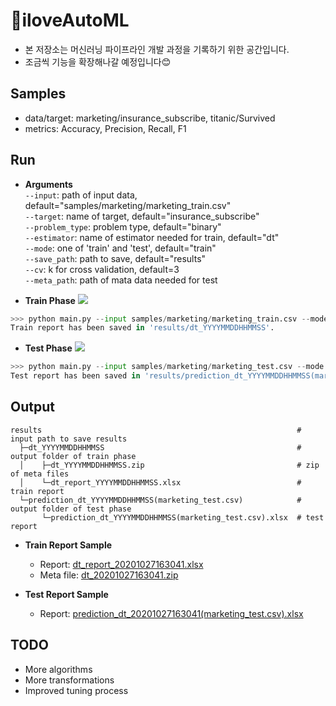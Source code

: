 # 🤖iloveAutoML
* 본 저장소는 머신러닝 파이프라인 개발 과정을 기록하기 위한 공간입니다.
* 조금씩 기능을 확장해나갈 예정입니다😊

## Samples
* data/target: marketing/insurance_subscribe, titanic/Survived
* metrics: Accuracy, Precision, Recall, F1

## Run
* **Arguments**  
`--input`: path of input data, default="samples/marketing/marketing_train.csv"  
`--target`: name of target, default="insurance_subscribe"  
`--problem_type`: problem type, default="binary"  
`--estimator`: name of estimator needed for train, default="dt"  
`--mode`: one of 'train' and 'test', default="train"  
`--save_path`: path to save, default="results"  
`--cv`: k for cross validation, default=3  
`--meta_path`: path of mata data needed for test  

* **Train Phase**
![](https://github.com/iloveslowfood/iloveAutoML/blob/main/results/Train%20Phase.png?raw=true)
```python
>>> python main.py --input samples/marketing/marketing_train.csv --mode train --problem_type binary --target insurance_subscribe --save_path results
Train report has been saved in 'results/dt_YYYYMMDDHHMMSS'.
```
* **Test Phase**
![](https://github.com/iloveslowfood/iloveAutoML/blob/main/results/Test%20Phase.png?raw=true)
```python
>>> python main.py --input samples/marketing/marketing_test.csv --mode test --meta_path results/dt_YYYYMMDDHHMMSS --save_path results
Test report has been saved in 'results/prediction_dt_YYYYMMDDHHMMSS(marketing_test.csv)'.
```

## Output
```
results                                                         # input path to save results
  ├─dt_YYYYMMDDHHMMSS                                           # output folder of train phase
  │    ├─dt_YYYYMMDDHHMMSS.zip                                  # zip of meta files
  │    └─dt_report_YYYYMMDDHHMMSS.xlsx                          # train report
  └─prediction_dt_YYYYMMDDHHMMSS(marketing_test.csv)            # output folder of test phase
       └─prediction_dt_YYYYMMDDHHMMSS(marketing_test.csv).xlsx  # test report
```

* **Train Report Sample**
    * Report: [dt_report_20201027163041.xlsx](https://github.com/iloveslowfood/iloveAutoML/raw/main/tests/results/dt_20201027163041/dt_report_20201027163041.xlsx)
    * Meta file: [dt_20201027163041.zip](https://github.com/iloveslowfood/iloveAutoML/raw/main/tests/results/dt_20201027163041/dt_20201027163041.zip)

* **Test Report Sample**
    * Report: [prediction_dt_20201027163041(marketing_test.csv).xlsx](https://github.com/iloveslowfood/iloveAutoML/raw/main/results/prediction_dt_20201028174759(marketing_with_NaNs_test.csv)/prediction_dt_20201028174759(marketing_with_NaNs_test.csv).xlsx)
    
## TODO
* More algorithms
* More transformations
* Improved tuning process
